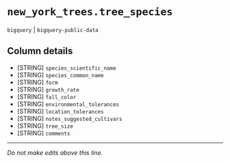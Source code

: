 # `new_york_trees.tree_species`
`bigquery` | `bigquery-public-data`

## Column details
* [STRING]    `species_scientific_name`
* [STRING]    `species_common_name`
* [STRING]    `form`
* [STRING]    `growth_rate`
* [STRING]    `fall_color`
* [STRING]    `environmental_tolerances`
* [STRING]    `location_tolerances`
* [STRING]    `notes_suggested_cultivars`
* [STRING]    `tree_size`
* [STRING]    `comments`

-------------------------------------------------------------------------------
*Do not make edits above this line.*
